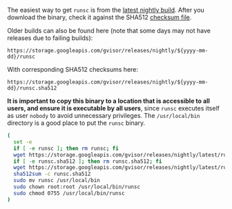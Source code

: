 The easiest way to get `runsc` is from the [latest nightly
build][latest-nightly]. After you download the binary, check it against the
SHA512 [checksum file][latest-hash].

Older builds can also be found here (note that some days may not have releases
due to failing builds):

   `https://storage.googleapis.com/gvisor/releases/nightly/${yyyy-mm-dd}/runsc`

With corresponding SHA512 checksums here:

   `https://storage.googleapis.com/gvisor/releases/nightly/${yyyy-mm-dd}/runsc.sha512`

**It is important to copy this binary to a location that is accessible to all
users, and ensure it is executable by all users**, since `runsc` executes itself
as user `nobody` to avoid unnecessary privileges. The `/usr/local/bin` directory is
a good place to put the `runsc` binary.

```bash
(
  set -e 
  if [ -e runsc ]; then rm runsc; fi
  wget https://storage.googleapis.com/gvisor/releases/nightly/latest/runsc
  if [ -e runsc.sha512 ]; then rm runsc.sha512; fi
  wget https://storage.googleapis.com/gvisor/releases/nightly/latest/runsc.sha512
  sha512sum -c runsc.sha512
  sudo mv runsc /usr/local/bin
  sudo chown root:root /usr/local/bin/runsc
  sudo chmod 0755 /usr/local/bin/runsc
)
```

[latest-nightly]: https://storage.googleapis.com/gvisor/releases/nightly/latest/runsc

[latest-hash]: https://storage.googleapis.com/gvisor/releases/nightly/latest/runsc.sha512

[oci]: https://www.opencontainers.org
